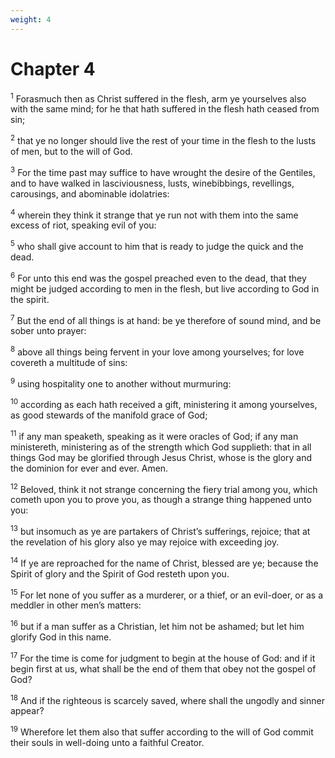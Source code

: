 ```yaml
---
weight: 4
---
```


# Chapter 4

<sup>1</sup> Forasmuch then as Christ suffered in the flesh, arm ye yourselves also with the same mind; for he that hath suffered in the flesh hath ceased from sin; 

<sup>2</sup> that ye no longer should live the rest of your time in the flesh to the lusts of men, but to the will of God. 

<sup>3</sup> For the time past may suffice to have wrought the desire of the Gentiles, and to have walked in lasciviousness, lusts, winebibbings, revellings, carousings, and abominable idolatries: 

<sup>4</sup> wherein they think it strange that ye run not with them into the same excess of riot, speaking evil of you: 

<sup>5</sup> who shall give account to him that is ready to judge the quick and the dead. 

<sup>6</sup> For unto this end was the gospel preached even to the dead, that they might be judged according to men in the flesh, but live according to God in the spirit. 

<sup>7</sup> But the end of all things is at hand: be ye therefore of sound mind, and be sober unto prayer: 

<sup>8</sup> above all things being fervent in your love among yourselves; for love covereth a multitude of sins: 

<sup>9</sup> using hospitality one to another without murmuring: 

<sup>10</sup> according as each hath received a gift, ministering it among yourselves, as good stewards of the manifold grace of God; 

<sup>11</sup> if any man speaketh, speaking as it were oracles of God; if any man ministereth, ministering as of the strength which God supplieth: that in all things God may be glorified through Jesus Christ, whose is the glory and the dominion for ever and ever. Amen. 

<sup>12</sup> Beloved, think it not strange concerning the fiery trial among you, which cometh upon you to prove you, as though a strange thing happened unto you: 

<sup>13</sup> but insomuch as ye are partakers of Christ’s sufferings, rejoice; that at the revelation of his glory also ye may rejoice with exceeding joy. 

<sup>14</sup> If ye are reproached for the name of Christ, blessed are ye; because the Spirit of glory and the Spirit of God resteth upon you. 

<sup>15</sup> For let none of you suffer as a murderer, or a thief, or an evil-doer, or as a meddler in other men’s matters: 

<sup>16</sup> but if a man suffer as a Christian, let him not be ashamed; but let him glorify God in this name. 

<sup>17</sup> For the time is come for judgment to begin at the house of God: and if it begin first at us, what shall be the end of them that obey not the gospel of God? 

<sup>18</sup> And if the righteous is scarcely saved, where shall the ungodly and sinner appear? 

<sup>19</sup> Wherefore let them also that suffer according to the will of God commit their souls in well-doing unto a faithful Creator. 



